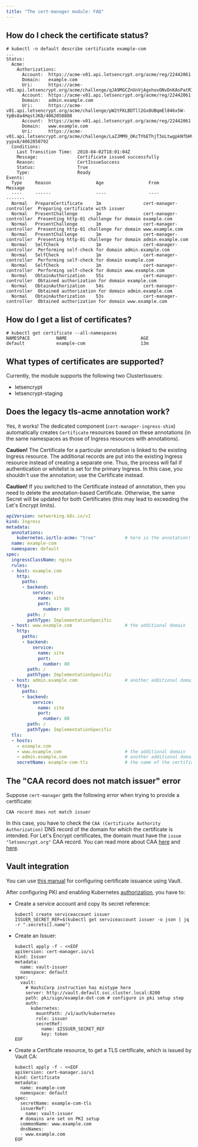 ```yaml
---
title: "The cert-manager module: FAQ"
---
```


## How do I check the certificate status?

```console
# kubectl -n default describe certificate example-com
...
Status:
  Acme:
    Authorizations:
      Account:  https://acme-v01.api.letsencrypt.org/acme/reg/22442061
      Domain:   example.com
      Uri:      https://acme-v01.api.letsencrypt.org/acme/challenge/qJA9MGCZnUnVjAgxhoxONvDnKAsPatRILJ4n0lJ7MMY/4062050823
      Account:  https://acme-v01.api.letsencrypt.org/acme/reg/22442061
      Domain:   admin.example.com
      Uri:      https://acme-v01.api.letsencrypt.org/acme/challenge/pW2tFKLBDTll2Gx8UBqmEl846x5W-YpBs8a4HqstJK8/4062050808
      Account:  https://acme-v01.api.letsencrypt.org/acme/reg/22442061
      Domain:   www.example.com
      Uri:      https://acme-v01.api.letsencrypt.org/acme/challenge/LaZJMM9_OKcTYbEThjT3oLtwgpkNfbHVdl8Dz-yypx8/4062050792
  Conditions:
    Last Transition Time:  2018-04-02T18:01:04Z
    Message:               Certificate issued successfully
    Reason:                CertIssueSuccess
    Status:                True
    Type:                  Ready
Events:
  Type     Reason                 Age                 From                     Message
  ----     ------                 ----                ----                     -------
  Normal   PrepareCertificate     1m                cert-manager-controller  Preparing certificate with issuer
  Normal   PresentChallenge       1m                cert-manager-controller  Presenting http-01 challenge for domain example.com
  Normal   PresentChallenge       1m                cert-manager-controller  Presenting http-01 challenge for domain www.example.com
  Normal   PresentChallenge       1m                cert-manager-controller  Presenting http-01 challenge for domain admin.example.com
  Normal   SelfCheck              1m                cert-manager-controller  Performing self-check for domain admin.example.com
  Normal   SelfCheck              1m                cert-manager-controller  Performing self-check for domain example.com
  Normal   SelfCheck              1m                cert-manager-controller  Performing self-check for domain www.example.com
  Normal   ObtainAuthorization    55s               cert-manager-controller  Obtained authorization for domain example.com
  Normal   ObtainAuthorization    54s               cert-manager-controller  Obtained authorization for domain admin.example.com
  Normal   ObtainAuthorization    53s               cert-manager-controller  Obtained authorization for domain www.example.com
```

## How do I get a list of certificates?

```console
# kubectl get certificate --all-namespaces
NAMESPACE          NAME                            AGE
default            example-com                     13m
```

## What types of certificates are supported?

Currently, the module supports the following two ClusterIssuers:
* letsencrypt
* letsencrypt-staging

## Does the legacy tls-acme annotation work?

Yes, it works! The dedicated component (`cert-manager-ingress-shim`) automatically creates `Certificate` resources based on these annotations (in the same namespaces as those of Ingress resources with annotations).

**Caution!** The Certificate for a particular annotation is linked to the existing Ingress resource. The additional records are put into the existing Ingress resource instead of creating a separate one. Thus, the process will fail if authentication or whitelist is set for the primary Ingress. In this case, you shouldn't use the annotation; use the Certificate instead.

**Caution!** If you switched to the Certificate instead of annotation, then you need to delete the annotation-based Certificate. Otherwise, the same Secret will be updated for both Certificates (this may lead to exceeding the Let's Encrypt limits).

```yaml
apiVersion: networking.k8s.io/v1
kind: Ingress
metadata:
  annotations:
    kubernetes.io/tls-acme: "true"           # here is the annotation!
  name: example-com
  namespace: default
spec:
  ingressClassName: nginx
  rules:
  - host: example.com
    http:
      paths:
      - backend:
          service:
            name: site
            port:
              number: 80
        path: /
        pathType: ImplementationSpecific
  - host: www.example.com                    # the additional domain
    http:
      paths:
      - backend:
          service:
            name: site
            port:
              number: 80
        path: /
        pathType: ImplementationSpecific
  - host: admin.example.com                  # another additional domain
    http:
      paths:
      - backend:
          service:
            name: site
            port:
              number: 80
        path: /
        pathType: ImplementationSpecific
  tls:
  - hosts:
    - example.com
    - www.example.com                        # the additional domain
    - admin.example.com                      # another additional domain
    secretName: example-com-tls              # the name of the certificate & secret
```

## The "CAA record does not match issuer" error

Suppose `cert-manager` gets the following error when trying to provide a certificate:

```
CAA record does not match issuer
```

In this case, you have to check the `CAA (Certificate Authority Authorization)` DNS record of the domain for which the certificate is intended. For Let's Encrypt certificates, the domain must have the `issue "letsencrypt.org"` CAA record. You can read more about CAA [here](https://www.xolphin.com/support/Terminology/CAA_DNS_Records) and [here](https://letsencrypt.org/docs/caa/).

## Vault integration

You can use [this manual](https://learn.hashicorp.com/tutorials/vault/kubernetes-cert-manager?in=vault/kubernetes) for configuring certificate issuance using Vault.

After configuring PKI and enabling Kubernetes [authorization](../../modules/140-user-authz/), you have to:
- Create a service account and copy its secret reference:

  ```shell
  kubectl create serviceaccount issuer
  ISSUER_SECRET_REF=$(kubectl get serviceaccount issuer -o json | jq -r ".secrets[].name")
  ```

- Create an Issuer:

  ```shell
  kubectl apply -f - <<EOF
  apiVersion: cert-manager.io/v1
  kind: Issuer
  metadata:
    name: vault-issuer
    namespace: default
  spec:
    vault:
      # HashiCorp instruction has mistype here
      server: http://vault.default.svc.cluster.local:8200 
      path: pki/sign/example-dot-com # configure in pki setup step
      auth:
        kubernetes:
          mountPath: /v1/auth/kubernetes
          role: issuer
          secretRef:
            name: $ISSUER_SECRET_REF
            key: token
  EOF
  ```

- Create a Certificate resource, to get a TLS certificate, which is issued by Vault CA:

  ```shell
  kubectl apply -f - <<EOF
  apiVersion: cert-manager.io/v1
  kind: Certificate
  metadata:
    name: example-com
    namespace: default
  spec:
    secretName: example-com-tls
    issuerRef:
      name: vault-issuer
    # domains are set on PKI setup
    commonName: www.example.com 
    dnsNames:
    - www.example.com
  EOF
  ```
